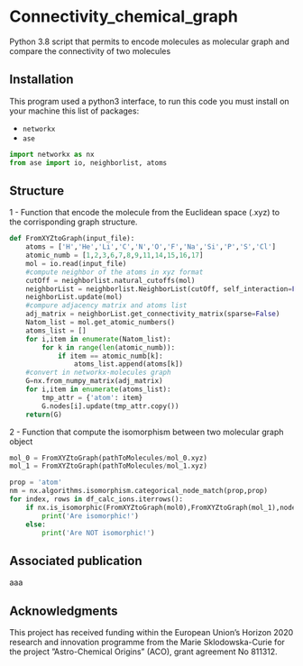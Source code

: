 # Connectivity_chemical_graph
Python 3.8 script that permits to encode molecules as molecular graph and compare the connectivity of two molecules

## Installation

This program used a python3 interface, to run this code you must install on your machine this list of packages:

* ```networkx```
* ```ase```

```python
import networkx as nx
from ase import io, neighborlist, atoms
```

## Structure

1 - Function that encode the molecule from the Euclidean space (.xyz) to the corrisponding graph structure.

```python
def FromXYZtoGraph(input_file):
    atoms = ['H','He','Li','C','N','O','F','Na','Si','P','S','Cl']
    atomic_numb = [1,2,3,6,7,8,9,11,14,15,16,17]
    mol = io.read(input_file)
    #compute neighbor of the atoms in xyz format
    cutOff = neighborlist.natural_cutoffs(mol)
    neighborList = neighborlist.NeighborList(cutOff, self_interaction=False, bothways=True)
    neighborList.update(mol)
    #compure adjacency matrix and atoms list
    adj_matrix = neighborList.get_connectivity_matrix(sparse=False)
    Natom_list = mol.get_atomic_numbers()
    atoms_list = []
    for i,item in enumerate(Natom_list):
        for k in range(len(atomic_numb)):
            if item == atomic_numb[k]:
                atoms_list.append(atoms[k]) 
    #convert in networkx-molecules graph
    G=nx.from_numpy_matrix(adj_matrix)
    for i,item in enumerate(atoms_list):
        tmp_attr = {'atom': item}
        G.nodes[i].update(tmp_attr.copy())
    return(G)
```

2 - Function that compute the isomorphism between two molecular graph object


```python
mol_0 = FromXYZtoGraph(pathToMolecules/mol_0.xyz)
mol_1 = FromXYZtoGraph(pathToMolecules/mol_1.xyz)

prop = 'atom'
nm = nx.algorithms.isomorphism.categorical_node_match(prop,prop)
for index, rows in df_calc_ions.iterrows():
    if nx.is_isomorphic(FromXYZtoGraph(mol0),FromXYZtoGraph(mol_1),node_match=nm):
        print('Are isomorphic!')
    else:
        print('Are NOT isomorphic!')
```

## Associated publication
aaa

## Acknowledgments
This project has received funding within the European Union’s Horizon 2020 research and innovation programme from the Marie Sklodowska-Curie for the project ”Astro-Chemical Origins” (ACO), grant agreement No 811312.

